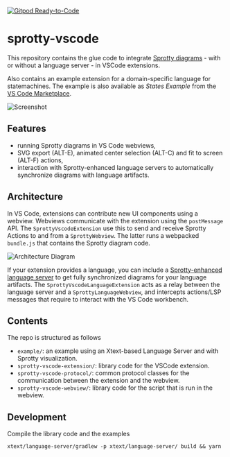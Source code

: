 [![Gitpod Ready-to-Code](https://img.shields.io/badge/Gitpod-Ready--to--Code-blue?logo=gitpod)](https://gitpod.io/#https://github.com/eclipse/sprotty-vscode)

# sprotty-vscode

This repository contains the glue code to integrate [Sprotty diagrams](https://github.com/eclipse/sprotty) - with or without a language server - in VSCode extensions.

Also contains an example extension for a domain-specific language for statemachines. The example is also available as _States Example_ from the [VS Code Marketplace](https://marketplace.visualstudio.com/items?itemName=typefox.states-extension).

![Screenshot](images/screenshot.png)

## Features

* running Sprotty diagrams in VS Code webviews,
* SVG export (ALT-E), animated center selection (ALT-C) and fit to screen (ALT-F) actions,
* interaction with Sprotty-enhanced language servers to automatically synchronize diagrams with language artifacts.

## Architecture

In VS Code, extensions can contribute new UI components using a webview. Webviews communicate
with the extension using the `postMessage` API. The `SprottyVscodeExtension` use this to send and
receive Sprotty Actions to and from a `SprottyWebview`. The latter runs a webpacked `bundle.js`
that contains the Sprotty diagram code.

![Architecture Diagram](images/architecture.png)

If your extension provides a language, you can include a [Sprotty-enhanced language server](https://github.com/eclipse/sprotty-server) to get fully synchronized diagrams for your language
artifacts. The `SprottyVscodeLanguageExtension` acts as a relay between the language server and a
`SprottyLanguageWebview`, and intercepts actions/LSP messages that
require to interact with the VS Code workbench.

## Contents

The repo is structured as follows
- `example/`: an example using an Xtext-based Language Server and with Sprotty visualization.
- `sprotty-vscode-extension/`: library code for the VSCode extension.
- `sprotty-vscode-protocol/`: common protocol classes for the communication between the extension and the webview.
- `sprotty-vscode-webview/`: library code for the script that is run in the webview.

## Development

Compile the library code and the examples
```
xtext/language-server/gradlew -p xtext/language-server/ build && yarn
```


